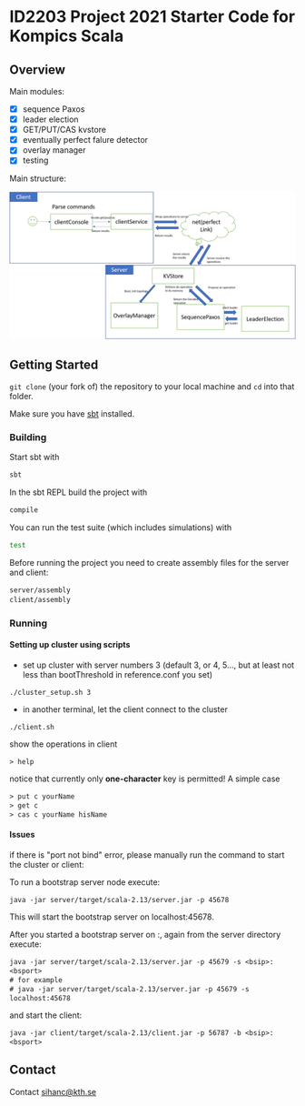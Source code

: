 # ID2203 Project 2021 Starter Code for Kompics Scala


## Overview

Main modules:

- [x] sequence Paxos
- [x] leader election
- [x] GET/PUT/CAS kvstore
- [x] eventually perfect falure detector
- [x] overlay manager
- [x] testing

Main structure:

![structure](Workflow.png)



## Getting Started

`git clone` (your fork of) the repository to your local machine and `cd` into that folder.

Make sure you have [sbt](https://www.scala-sbt.org/) installed.

### Building

Start sbt with

```bash
sbt
```

In the sbt REPL build the project with

```bash
compile
```

You can run the test suite (which includes simulations) with

```bash
test
```

Before running the project you need to create assembly files for the server and client:

```bash
server/assembly
client/assembly
```

### Running


#### Setting up cluster using scripts

* set up cluster with server numbers 3 (default 3, or 4, 5..., but at least not less than bootThreshold in reference.conf you set)

```
./cluster_setup.sh 3
```

* in another terminal, let the client connect to the cluster

```
./client.sh
```

show the operations in client
```
> help
```

notice that currently only **one-character** key is permitted!
A simple case

```
> put c yourName
> get c
> cas c yourName hisName
```

#### Issues
if there is "port not bind" error, please manually run the command to start the cluster or client:

To run a bootstrap server node execute:
```
java -jar server/target/scala-2.13/server.jar -p 45678
```
This will start the bootstrap server on localhost:45678.

After you started a bootstrap server on <bsip>:<bsport>, again from the server directory execute:
  
```
java -jar server/target/scala-2.13/server.jar -p 45679 -s <bsip>:<bsport>
# for example
# java -jar server/target/scala-2.13/server.jar -p 45679 -s localhost:45678
```

and start the client:

```
java -jar client/target/scala-2.13/client.jar -p 56787 -b <bsip>:<bsport>
```

## Contact
Contact [sihanc@kth.se](sihanc@kth.se)
